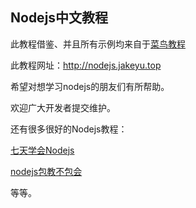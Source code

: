 ## Nodejs中文教程
此教程借鉴、并且所有示例均来自于[菜鸟教程](http://www.runoob.com/nodejs/nodejs-tutorial.html)

此教程网址：<http://nodejs.jakeyu.top>

希望对想学习nodejs的朋友们有所帮助。

欢迎广大开发者提交维护。

还有很多很好的Nodejs教程：

[七天学会Nodejs](http://nqdeng.github.io/7-days-nodejs/)

[nodejs包教不包会](https://github.com/JakeLaoyu/node-lessons)

等等。